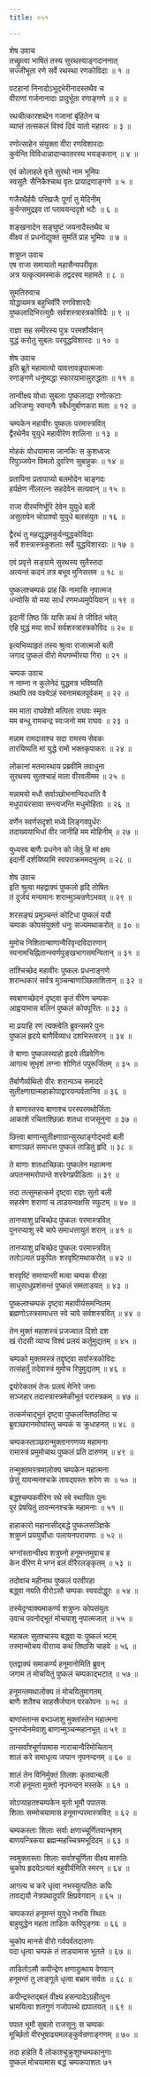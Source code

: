```yaml
---
title: ०५१

---
```

शेष उवाच  
तच्छ्रुत्वा भाषितं तस्य सुरथस्याङ्गदाननात्  
सज्जीभूता रणे सर्वे रथस्था रणकोविदाः ॥ १ ॥


पटहानां निनादोऽभूद्भेरीनादस्तथैव च  
वीराणां गर्जनानादाः प्रादुर्भूता रणाङ्गणे ॥ २ ॥


रथचीत्कारशब्देन गजानां बृंहितेन च  
व्याप्तं तत्सकलं विश्वं दिवं यातो महारवः ॥ ३ ॥


रणोत्साहेन संयुक्ता वीरा रणविशारदाः  
कुर्वन्ति विविधान्नादान्कातरस्य भयङ्करान् ॥ ४ ॥


एवं कोलाहले वृत्ते सुरथो नाम भूमिपः  
स्वसुतैः सैनिकैश्चाथ वृतः प्रायाद्रणाङ्गणे ॥ ५ ॥


गजैरथैर्हयैः पत्तिव्रजैः पूर्णां तु मेदिनीम्  
कुर्वन्समुद्रइव तां प्लावयन्ददृशे भटैः ॥ ६ ॥


शङ्खनादेन सङ्घुष्टं जयनादैस्तथैव च  
वीक्ष्य तं प्रधनोद्युक्तं सुमतिं प्राह भूमिपः ॥ ७ ॥


शत्रुघ्न उवाच  
एष राजा समायातो महासैन्यपरीवृतः  
अत्र यत्कृत्यमस्माकं तद्वदस्व महामते ॥ ८ ॥


सुमतिरुवाच  
योद्धव्यमत्र बहुभिर्वीरै रणविशारदैः  
पुष्कलादिभिरत्युग्रैः सर्वशस्त्रास्त्रकोविदैः ॥ ९ ॥


राज्ञा सह समीरस्य पुत्रः परमशौर्यवान्  
युद्धं करोतु सुबलः परयुद्धविशारदः ॥ १० ॥


शेष उवाच  
इति ब्रूते महामात्यो यावत्तावन्नृपात्मजाः  
रणाङ्गणे धनूंष्यद्धा स्फारयामासुरुद्धताः ॥ ११ ॥


तान्वीक्ष्य योधाः सुबलाः पुष्कलाद्या रणोत्कटाः  
अभिजग्मुः स्यन्दनैः स्वैर्धनुर्बाणकरा मताः ॥ १२ ॥


चम्पकेन महावीरः पुष्कलः परमास्त्रवित्  
द्वैरथेनैव युयुधे महावीरेण शालिना ॥ १३ ॥


मोहकं योधयामास जानकिः स कुशध्वजः  
रिपुञ्जयेन विमलो दुर्वारेण सुबाहुकः ॥ १४ ॥


प्रतापिना प्रतापाग्र्यो बलमोदेन चाङ्गदः  
हर्यक्षेण नीलरत्नः सहदेवेन सत्यवान् ॥ १५ ॥


राजा वीरमणिर्भूरि देवेन युयुधे बली  
असुतापेन चोग्राश्वो युयुधे बलसंयुतः ॥ १६ ॥


द्वैरथं तु महद्युद्धमकुर्वन्युद्धकोविदाः  
सर्वे शस्त्रास्त्रकुशलाः सर्वे युद्धविशारदाः ॥ १७ ॥


एवं प्रवृत्ते सङ्ग्रामे सुरथस्य सुतैस्तदा  
अत्यन्तं कदनं तत्र बभूव मुनिसत्तम ॥ १८ ॥


पुष्कलश्चम्पकं प्राह किं नामासि नृपात्मज  
धन्योसि यो मया सार्धं रणमध्यमुपेयिवान् ॥ १९ ॥


इदानीं तिष्ठ किं यासि कथं ते जीवितं भवेत्  
एहि युद्धं मया सार्धं सर्वशस्त्रास्त्रकोविद ॥ २० ॥


इत्यभिव्याहृतं तस्य श्रुत्वा राजात्मजो बली  
जगाद पुष्कलं वीरो मेघगम्भीरया गिरा ॥ २१ ॥


चम्पक उवाच  
न नाम्ना न कुलेनेदं युद्धमत्र भविष्यति  
तथापि तव वक्ष्येऽहं स्वनामबलपूर्वकम् ॥ २२ ॥


मम माता राघवेशो मत्पिता राघवः स्मृतः  
मम बन्धू रामचन्द्र स्वःजनो मम राघवः ॥ २३ ॥


मन्नाम रामदासश्च सदा रामस्य सेवकः  
तारयिष्यति मां युद्धे रामो भक्तकृपाकरः ॥ २४ ॥


लोकानां मतमास्थाय प्रब्रवीमि तवाधुना  
सुरथस्य सुतश्चाहं माता वीरवतीमम ॥ २५ ॥


मन्नामयो मधौ सर्वाञ्छोभनान्विदधाति वै  
मधुपायंरसावा सन्त्यजन्ति मधुमोहिताः ॥ २६ ॥


वर्णेन स्वर्णसदृशो मध्ये लिङ्गवपुर्धरः  
तदाख्ययाभिधां वीर जानीहि मम मोहिनीम् ॥ २७ ॥


युध्यस्व बाणैः प्रधनेन को जेतुं हि मां क्षमः  
इदानीं दर्शयिष्यामि स्वपराक्रममद्भुतम् ॥ २८ ॥


शेष उवाच  
इति श्रुत्वा महद्वाक्यं पुष्कलो हृदि तोषितः  
तं दुर्जयं मन्यमानः शरान्मुञ्चन्रणेऽभवत् ॥ २९ ॥


शरसङ्घं प्रमुञ्चन्तं कोटिधा पुष्कलं ययौ  
चम्पकः कोपसंयुक्तो धनुः सज्यमथाकरोत् ॥ ३० ॥


मुमोच निशितान्बाणान्वैरिवृन्दविदारणान्  
स्वनामचिह्नितान्स्वर्णपुङ्खभागसमन्वितान् ॥ ३१ ॥


तांश्चिच्छेद महावीरः पुष्कलः प्रधनाङ्गणे  
शरान्धकारं सर्वत्र मुञ्चन्बाणाञ्छिलाशितान् ॥ ३२ ॥


स्वबाणच्छेदनं दृष्ट्वा कृतं वीरेण चम्पकः  
आह्वयामास बलिनं पुष्कलं कोपपूरितः ॥ ३३ ॥


मा प्रयाहि रणं त्यक्त्वेति ब्रुवन्समरे पुनः  
पुष्कलं हृदये बाणैर्विव्याध दशभिस्त्वरन् ॥ ३४ ॥


ते बाणाः पुष्कलस्याहो हृदये तीव्रवेगिनः  
आगत्य सुभृशं लग्नाः शोणितं पपुरूर्जितम् ॥ ३५ ॥


तैर्बाणैर्व्यथितो वीरः शरान्पञ्च समाददे  
सुतीक्ष्णाग्रान्महाकोपाद्वारयन्पर्वतानिव ॥ ३६ ॥


ते बाणास्तस्य बाणाश्च परस्परमथोर्जिताः  
आकाशे रचिताश्छिन्नाः शतधा राजसूनुना ॥ ३७ ॥


छित्त्वा बाणान्सुतीक्ष्णाग्रान्सुरथाङ्गोद्भवो बली  
बाणाञ्छतं समाधत्त पुष्कलं ताडितुं हृदि ॥ ३८ ॥


ते बाणाः शतधाच्छिन्नाः पुष्कलेन महात्मना  
अपतन्समरोपान्ते शरवेगप्रपीडिताः ॥ ३९ ॥


तदा तत्सुमहत्कर्म दृष्ट्वा राज्ञः सुतो बली  
सहस्रेण शराणां च ताडयन्वक्षसि स्फुटम् ॥ ४० ॥


तानप्याशु प्रचिच्छेद पुष्कलः परमास्त्रवित्  
पुनरप्याशु स्वे चापे समाधत्तायुतं शरान् ॥ ४१ ॥


तानप्याशु प्रचिच्छेद पुष्कलः परमास्त्रवित्  
ततोऽत्यतं प्रकुपितः शरवृष्टिमथाकरोत् ॥ ४२ ॥


शरवृष्टिं समायान्तीं मत्वा चम्पक वीरहा  
साधुसाधुप्रशंसन्तं पुष्कलं समताडयत् ॥ ४३ ॥


पुष्कलश्चम्पकं दृष्ट्वा महावीर्यसमन्वितम्  
ब्रह्मणोऽस्त्रसमाधत्त स्वे चापे सर्वशस्त्रवित् ॥ ४४ ॥


तेन मुक्तं महाशस्त्रं प्रजज्वाल दिशो दश  
खं रोदसी व्याप्य विश्वं प्रलयं कर्तुमुद्यतम् ॥ ४५ ॥


चम्पको मुक्तमस्त्रं तद्दृष्ट्वा सर्वास्त्रकोविदः  
तत्संहर्तुं तदेवास्त्रं मुमोच रिपुमुद्यतम् ॥ ४६ ॥


द्वयोरेकतमं तेजः प्रलयं मेनिरे जनाः  
सञ्जहार तदास्त्रास्त्रमेकीभूतं परास्त्रकम् ॥ ४७ ॥


तत्कर्मचाद्भुतं दृष्ट्वा पुष्कलस्तिष्ठतिष्ठ च  
ब्रुवञ्छरानमोघांस्तु चम्पकं स क्रुधाहनत् ॥ ४८ ॥


चम्पकस्ताञ्छरान्मुक्तानगणय्य महामनाः  
रामास्त्रं प्रमुमोचाथ पुष्कलं प्रति दारुणम् ॥ ४९ ॥


तन्मुक्तमस्त्रमालोक्य चम्पकेन महात्मना  
छेत्तुं यावन्मनश्चक्रे तावद्ग्रस्तः शरेण सः ॥ ५० ॥


बद्धश्चम्पकवीरेण रथे स्वे स्थापितः पुनः  
पुरं प्रेषयितुं तावन्मनश्चक्रे महामनाः ॥ ५१ ॥


हाहाकारो महानासीद्बद्धे पुष्कलसञ्ज्ञिके  
शत्रुघ्नं प्रययुर्योधाः पलायनपरायणाः ॥ ५२ ॥


भग्नांस्तान्वीक्ष्य शत्रुघ्नो हनूमन्तमुवाच ह  
केन वीरेण मे भग्नं बलं वीरैरलङ्कृतम् ॥ ५३ ॥


तदोवाच महीनाथ पुष्कलं परवीरहा  
बद्ध्वा नयति वीरोऽसौ चम्पकः स्वपदोद्धुरः ॥ ५४ ॥


तस्येदृग्वाक्यमाकर्ण्य शत्रुघ्नः कोपसंयुतः  
उवाच पवनोद्भूतं मोचयाशु नृपात्मजात् ॥ ५५ ॥


महाबलः सुतश्चास्य बद्ध्वा यः पुष्कलं भटम्  
तस्मान्मोचय वीराग्र्य कथं तिष्ठसि चाहवे ॥ ५६ ॥


एतद्वाक्यं समाकर्ण्य हनूमानोमिति ब्रुवन्  
जगाम तं मोचयितुं पुष्कलं चम्पकाद्भटात् ॥ ५७ ॥


हनूमन्तमथालोक्य तं मोचयितुमागतम्  
बाणैः शतैश्च साहस्रैर्जघान परकोपनः ॥ ५८ ॥


बाणांस्तान्स बभञ्जाशु मुक्तांस्तेन महात्मना  
पुनरप्येनमेवाशु बाणान्मुञ्चन्महानभूत् ॥ ५९ ॥


तान्सर्वांश्चूर्णयामास नाराचान्वैरिमोचितान्  
शालं करे समाधृत्य जघान नृपनन्दनम् ॥ ६० ॥


शालं तेन विनिर्मुक्तं तिलशः कृतवान्बली  
गजो हनूमता मुक्तो नृपनन्दन मस्तके ॥ ६१ ॥


सोऽप्याहतश्चम्पकेन मृतो भूमौ पपातसः  
शिलाः सम्मोचयामास हनूमान्परमास्त्रवित् ॥ ६२ ॥


चम्पकस्ताः शिलाः सर्वाः क्षणाच्चूर्णितवान्भृशम्  
बाणयन्त्रिकया ब्रह्मन्महच्चित्रमभूदिदम् ॥ ६३ ॥


स्वमुक्तास्ताः शिलाः सर्वाश्चूर्णिता वीक्ष्य मारुतिः  
चुकोप हृदयेऽत्यतं बहुवीर्यमिति स्मरन् ॥ ६४ ॥


आगत्य च करे धृत्वा नभस्युत्पतितः कपिः  
तावद्ययौ नेत्रपथादुपरि क्षिप्रवेगवान् ॥ ६५ ॥


चम्पकस्तं हनूमन्तं युयुधे नभसि स्थितः  
बाहुयुद्धेन महता ताडितः कपिपुङ्गवः ॥ ६६ ॥


चुकोप मानसे वीरो गर्वपर्वतदारुणः  
पदा धृत्वा चम्पकं तं ताडयामास भूतले ॥ ६७ ॥


ताडितोऽसौ कपीन्द्रेण क्षणादुत्थाय वेगवान्  
हनूमन्तं तु लाङ्गूले धृत्वा बभ्राम सर्वतः ॥ ६८ ॥


कपीन्द्रस्तद्बलं वीक्ष्य हसन्पादेऽग्रहीत्पुनः  
भ्रामयित्वा शतगुणं गजोपस्थे ह्यपातयत् ॥ ६९ ॥


पपात भूमौ सुबलो राजसूनुः स चम्पकः  
मूर्च्छितो वीरभूषाढ्यमलङ्कुर्वन्रणाङ्गणम् ॥ ७० ॥


तदा हाहेति वै लोकाश्चुक्रुशुश्चम्पकानुगाः  
पुष्कलं मोचयामास बद्धं चम्पकपाशतः ७१